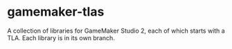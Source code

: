 # gamemaker-tlas
A collection of libraries for GameMaker Studio 2, each of which starts with a TLA. Each library is in its own branch.
